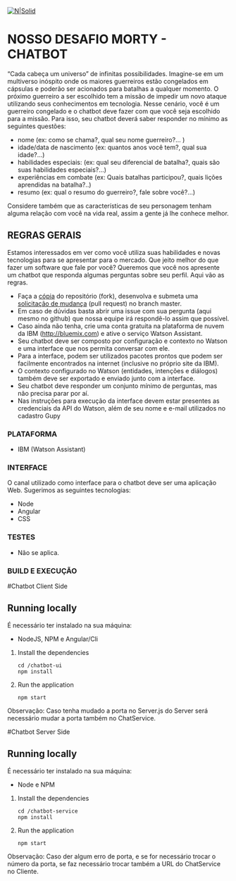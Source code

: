 [![N|Solid](http://solutis.com.br/images/logo.png)](http://solutis.com.br)

# NOSSO DESAFIO MORTY - CHATBOT
“Cada cabeça um universo” de infinitas possibilidades. Imagine-se em um multiverso inóspito onde os maiores guerreiros estão congelados em cápsulas e poderão ser acionados para batalhas a qualquer momento. O próximo guerreiro a ser escolhido tem a missão de impedir um novo ataque utilizando seus conhecimentos em tecnologia. Nesse cenário, você é um guerreiro congelado e o chatbot deve fazer com que você seja escolhido para a missão. Para isso, seu chatbot deverá saber responder no mínimo as seguintes questões:
- nome (ex: como se chama?, qual seu nome guerreiro?... )
- idade/data de nascimento (ex: quantos anos você tem?, qual sua idade?...)
- habilidades especiais: (ex: qual seu diferencial de batalha?, quais são suas habilidades especiais?...)
- experiências em combate (ex: Quais batalhas participou?, quais lições aprendidas na batalha?..)
- resumo (ex: qual o resumo do guerreiro?, fale sobre você?...)

Considere também que as características de seu personagem tenham alguma relação com você na vida real, assim a gente já lhe conhece melhor.

## REGRAS GERAIS
Estamos interessados em ver como você utiliza suas habilidades e novas tecnologias para se apresentar para o mercado. Que jeito melhor do que fazer um software que fale por você? Queremos que você nos apresente um chatbot que responda algumas perguntas sobre seu perfil. Aqui vão as regras.
- Faça a [cópia](https://help.github.com/articles/fork-a-repo/) do repositório (fork), desenvolva e submeta uma [solicitação de mudança](https://help.github.com/articles/creating-a-pull-request/) (pull request) no branch master.
- Em caso de dúvidas basta abrir uma issue com sua pergunta (aqui mesmo no github) que nossa equipe irá respondê-lo assim que possível.
- Caso ainda não tenha, crie uma conta gratuita na plataforma de nuvem da IBM (http://bluemix.com) e ative o serviço Watson Assistant.
- Seu chatbot deve ser composto por configuração e contexto no Watson e uma interface que nos permita conversar com ele. 
- Para a interface, podem ser utilizados pacotes prontos que podem ser facilmente encontrados na internet (inclusive no próprio site da IBM).
- O contexto configurado no Watson (entidades, intenções e diálogos) também deve ser exportado e enviado junto com a interface.
- Seu chatbot deve responder um conjunto mínimo de perguntas, mas não precisa parar por aí.
- Nas instruções para execução da interface devem estar presentes as credenciais da API do Watson, além de seu nome e e-mail utilizados no cadastro Gupy


### PLATAFORMA
- IBM (Watson Assistant)


### INTERFACE
O canal utilizado como interface para o chatbot deve ser uma aplicação Web. Sugerimos as seguintes tecnologias:
- Node
- Angular
- CSS


### TESTES
- Não se aplica.

### BUILD E EXECUÇÃO
#Chatbot Client Side
## Running locally

É necessário ter instalado na sua máquina:
- NodeJS, NPM e Angular/Cli

1. Install the dependencies

    ```
    cd /chatbot-ui
    npm install
    ```

2. Run the application

    ```
    npm start
    ```

Observação: Caso tenha mudado a porta no Server.js do Server será necessário mudar a porta também no ChatService.

#Chatbot Server Side
## Running locally

É necessário ter instalado na sua máquina:
- Node e NPM

1. Install the dependencies

    ```
    cd /chatbot-service
    npm install
    ```

2. Run the application

    ```
    npm start
    ```

Observação: Caso der algum erro de porta, e se for necessário trocar o número da porta, se faz necessário trocar também a URL do ChatService no Cliente. 



